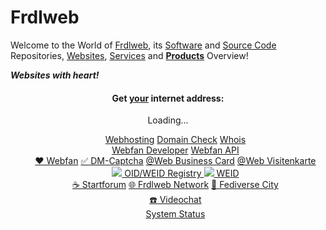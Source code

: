 # Frdlweb
 
Welcome to the World of [Frdlweb](https://frdl.de), its [Software](https://packages.frdl.de/) and [Source Code](https://github.com/frdl) Repositories, [Websites](https://webfan.de/index.html), [Services](#services) and **[Products](https://domainundhomepagespeicher.de/)** Overview! 

***Websites with heart!*** 

<a name="services"></a>
<div style="text-align:center;"> 
 <h4>
    Get <u>your</u> internet address:
 </h4>
  <frdlweb-domain-check-whois ng-cloak></frdlweb-domain-check-whois><span frdl-if-js-remove="500">Loading...</span>
</div>


<div  webfan-unsplash-keywords="hosting,internet,homepage,web,festival,unicorn,science,coding" style="text-align:center;">
 
<ul style="list-style:none;text-align:center;">
    <li>
        <a href="https://domainundhomepagespeicher.de/" class="btn btn-info">Webhosting</a> <a href="https://frdlweb.de/dns/domain-check" class="btn btn-info">Domain Check</a> <a href="https://frdlweb.de/api/rdap/whois" class="btn btn-info">Whois</a>
    </li>
    <li>       <a href="https://api.webfan.de/apps/developer/" class="btn btn-info">Webfan Developer</a> <a href="https://api.webfan.de/apps/" class="btn btn-info">Webfan API</a>
    </li>
   <li>
    <a href="https://webfan.de" class="btn btn-info" title="Webfan">❤️ Webfan</a>
      <a href="https://dm-captcha-sas.weid.info/test-post.php" class="btn btn-info" title="Captcha Service">✅ DM-Captcha</a>
     <a href="https://webfan.website" class="btn btn-info" title="@Web Business Card" ng-show="langIsDefault==true || langShortCode=='en'">@Web Business Card</a>
     <a href="https://webfan.website" class="btn btn-info" title="@Web Visitenkarte" ng-show="langShortCode=='de'" ng-cloak>@Web Visitenkarte</a>
   </li> 
    <li>  
        <a href="https://registry.frdl.de" class="btn btn-info">
         <img src="https://registry.frdl.de/plugins/viathinksoft/objectTypes/oid/img/root_icon16.png" style="border:none;" />
         OID/WEID Registry
        </a> 
     <a href="https://weid.info" class="btn btn-info">
         <img src="https://weid.info/favicon.ico" style="border:none;" />
         WEID
        </a>
    </li>
    <li>
        <a href="https://startforum.de" class="btn btn-info" title="Startforum social networks">☕ Startforum</a> <a href="https://frdl.de" class="btn btn-info">🌐 Frdlweb Network</a> <a href="https://inne.city" class="btn btn-info">🌈 Fediverse City</a>
    </li>
 <li>
   <a href="https://smoke.tel/#videocall" class="btn btn-info" title="Videocall">☎️ Videochat</a>
 </li>
 <li>
   <a href="https://status.frdl.de" class="btn btn-info" title="System Status">System Status</a>
 </li>
</ul>
</div>


<div webfan-rss-feeds="https://frdl.de/user_support/faq/group/139?view=rss https://frdl.de/groups/profile/97/frdlweb-software?view=rss https://frdl.de/groups/profile/139/webmaster?view=rss https://frdl.de/groups/profile/152/weid-consortium?view=rss" webfan-rss-headline="h3" webfan-rss-max-items="15" webfan-rss-sorting="desc" 
  style="max-height:3000px;"></div>
  

